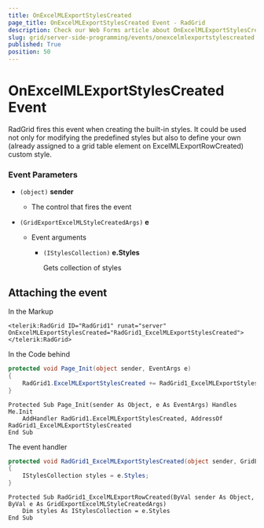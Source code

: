 ```yaml
---
title: OnExcelMLExportStylesCreated
page_title: OnExcelMLExportStylesCreated Event - RadGrid
description: Check our Web Forms article about OnExcelMLExportStylesCreated Event.
slug: grid/server-side-programming/events/onexcelmlexportstylescreated
published: True
position: 50
---
```


# OnExcelMLExportStylesCreated Event

RadGrid fires this event when creating the built-in styles. It could be used not only for modifying the predefined styles but also to define your own (already assigned to a grid table element on ExcelMLExportRowCreated) custom style.

### Event Parameters

* `(object)` **sender**

    * The control that fires the event

* `(GridExportExcelMLStyleCreatedArgs)` **e**

    * Event arguments 

        * `(IStylesCollection)` **e.Styles**
            
             Gets collection of styles

            

## Attaching the event

In the Markup

````ASP.NET
<telerik:RadGrid ID="RadGrid1" runat="server" OnExcelMLExportStylesCreated="RadGrid1_ExcelMLExportStylesCreated">
</telerik:RadGrid>
````

In the Code behind

````C#
protected void Page_Init(object sender, EventArgs e)
{
    RadGrid1.ExcelMLExportStylesCreated += RadGrid1_ExcelMLExportStylesCreated;
}
````
````VB
Protected Sub Page_Init(sender As Object, e As EventArgs) Handles Me.Init
    AddHandler RadGrid1.ExcelMLExportStylesCreated, AddressOf RadGrid1_ExcelMLExportStylesCreated
End Sub
````

The event handler

````C#
protected void RadGrid1_ExcelMLExportStylesCreated(object sender, GridExportExcelMLStyleCreatedArgs e)
{
    IStylesCollection styles = e.Styles;
}
````
````VB
Protected Sub RadGrid1_ExcelMLExportRowCreated(ByVal sender As Object, ByVal e As GridExportExcelMLStyleCreatedArgs)
    Dim styles As IStylesCollection = e.Styles
End Sub
````

  
